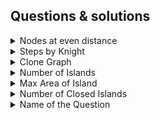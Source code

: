 ## Questions & solutions
<details><summary>Nodes at even distance</summary>

    Given a connected acyclic graph with n nodes and n-1 edges, 
    count the pair of nodes that are at even distance(number of edges) from each other.
    Solution Aapproach:
    by using BFS traversal 
    count the nodes in even and odd levels even length possible with same level elements so count elements in in odd and even levels
    number of pairs equals to (oddCount*(oddCount-1)/2) + evenCount*(evenCount-1)/2
    
[Question Link](https://practice.geeksforgeeks.org/problems/nodes-at-even-distance0532/1#)

    
```java
class Solution
{
    int countOfNodes(ArrayList<ArrayList<Integer>> graph, int n) 
    {
        Queue<Integer> que=new LinkedList<>();
        boolean[] visited=new boolean[n+1];
        visited[1]=true;
        que.add(1);
        int level=0;
        int a=0,b=0;
        while(!que.isEmpty()){
            int size=que.size();
            if(level%2==0) a+=size;
            else b+=size;
            for(int i=0;i<size;i++){
                int curr=que.poll();
                for(int child:graph.get(curr)){
                    if(!visited[child]){
                        que.add(child);
                        visited[child]=true;
                    }
                }
            }
            level++;
            
        }
        int count=(a*(a-1)/2)+(b*(b-1)/2);
        return count;
    }
}
 ```
</details>
<details><summary>Steps by Knight</summary>

    Given a square chessboard, the initial position of Knight and position of a target. 
    Find out the minimum steps a Knight will take to reach the target position.

    Note:
    The initial and the target position coordinates of Knight have been given according to 1-base indexing.
    Solution Aapproach:
    by using BFS traversal 
    Use level wise BFS , as we need minimum steps or level to find target.
    
[Question Link](https://practice.geeksforgeeks.org/problems/steps-by-knight5927/1)

    
```java
class Solution
{
  //Function to find out minimum steps Knight needs to reach target position
    public int minStepToReachTarget(int KnightPos[], int TargetPos[], int N)
    {
        // Code here
        boolean[][] visited=new boolean[N][N];
        int[][] position=new int[][]{{2,-1},{2,1},{-2,1},{-2,-1},{1,2},{-1,2},{1,-2},{-1,-2}};
        Queue<int[]> que=new LinkedList<>();
        que.add(new int[]{KnightPos[0]-1,KnightPos[1]-1});
        visited[KnightPos[0]-1][KnightPos[1]-1]=true;
        int steps=0;
        while(!que.isEmpty()){
            int size=que.size();
            for(int i=size;i>0;i--){
                int[] curr=que.remove();
                if(curr[0]==TargetPos[0]-1 && curr[1]==TargetPos[1]-1) return steps;
                for(int j=0;j<8;j++){
                    int a=curr[0]+position[j][0];
                    int b=curr[1]+position[j][1];
                    if(a>=0 && a<N && b>=0 && b<N && visited[a][b]==false){
                        que.add(new int[]{a,b});
                        visited[a][b]=true;
                    }
                }
            }
            steps=steps+1;
        }
        return -1;
         
    }
    
}
 ```
</details>
<details><summary>Clone Graph</summary>
    
    Questoion description
    Given a reference of a node in a connected undirected graph.
    Return a deep copy (clone) of the graph.
    Each node in the graph contains a value (int) and a list (List[Node]) of its neighbors.
    Solution Aapproach:
    Bfs traversal to trverse the grpah and use Hashmap to store the original ond newly created nodes 
    connecting new nodes based on original nodes present in hashmap

```java
    class Node {
    public int val;
    public List<Node> neighbors;
    }
```
[Question Link](https://leetcode.com/problems/clone-graph/)
```java
class Solution {
    public Node cloneGraph(Node node) {
        if(node==null) return null;
        HashMap<Node,Node> map=new HashMap<>();
        Queue<Node> que=new LinkedList<>();
        
        que.add(node);
        Node newnode=new Node();
        newnode.val=node.val;
        map.put(node,newnode);
        while(!que.isEmpty()){
            Node curr=que.poll();
            for(Node child:curr.neighbors){
                if(!map.containsKey(child)){
                    Node temp=new Node();
                    temp.val=child.val;
                    map.put(child,temp);
                    que.add(child);
                }
                Node mapcurr=map.get(curr);
                mapcurr.neighbors.add(map.get(child));  
            }
        }
        return map.get(node);
    }
}
```
</details>
<details><summary> Number of Islands</summary>
    
    Questoion description:
    Given an m x n 2D binary grid grid which represents a map of '1's (land) and '0's (water), return the number of islands.
    An island is surrounded by water and is formed by connecting adjacent lands horizontally or vertically. 
    You may assume all four edges of the grid are all surrounded by water.
    Idea to solve
    Solution Aapproach:
    Traverse the matrix when an element is 1 means its land applyy explore(dfs) function on it 
    explore function visites the all neighbouring nodes in four directions and markes the 
    visisted nodes by this we can count number of islsnads in given 2D grid
[Question Link](https://leetcode.com/problems/number-of-islands/)
```java
class Solution {
    public void explore(int i,int j,char[][] grid,List<Integer> lst){
        if(i<0 || i>=grid.length || j<0 || j>=grid[0].length || grid[i][j]!='1') return;
        grid[i][j]='v';
        lst.add(1);
        explore(i+1,j,grid,lst);
        explore(i-1,j,grid,lst);
        explore(i,j+1,grid,lst);
        explore(i,j-1,grid,lst);
        return;
    }
    public int numIslands(char[][] grid) {
        int n=grid.length;
        int m=grid[0].length;
        int c=0;
        for(int i=0;i<n;i++){
            for(int j=0;j<m;j++){
                if(grid[i][j]=='1'){
                    List<Integer> lst=new ArrayList<>();
                    explore(i,j,grid,lst);
                   // System.out.println(lst.size());
                    c++;
                }
            }
        }
        return c;
    }
}
```
</details>
    <details><summary>Max Area of Island</summary>
    
    Questoion description:
    You are given an m x n binary matrix grid. An island is a group of 1's (representing land) connected 4-directionally (horizontal or vertical.) 
    You may assume all four edges of the grid are surrounded by water.

    The area of an island is the number of cells with a value 1 in the island.
    Return the maximum area of an island in grid. If there is no island, return 0.
    Idea to solve
    Solution Aapproach:
    Similar to number of islands but maintain count of land grids in particular island and maintaining maximum among all islands
[Question Link](https://leetcode.com/problems/max-area-of-island/)
```java
class Solution {
    public int explore(int i,int j,int[][] grid){
        if(i<0 || i>=grid.length || j<0 || j>=grid[0].length || grid[i][j]!=1) return 0;
        grid[i][j]=2;
        return 1+explore(i+1,j,grid)+explore(i-1,j,grid)+explore(i,j+1,grid)+explore(i,j-1,grid);
    }
    public int maxAreaOfIsland(int[][] grid) {
        int max=0;
        for(int i=0;i<grid.length;i++){
            for(int j=0;j<grid[0].length;j++){
                if(grid[i][j]==1){
                    int area=explore(i,j,grid);
                    max=Math.max(max,area);
                }
            }
        }
        return max;
    }
}
```
</details>
<details><summary>Number of Closed Islands</summary>
    
    Questoion description
    Given a 2D grid consists of 0s (land) and 1s (water).  
    An island is a maximal 4-directionally connected group of 0s and a closed island is an island totally (all left, top, right, bottom) surrounded by 1s.
    Return the number of closed islands.
    Idea to solve
    Solution Aapproach:
    similar to finding number of islands but check the last elemnts are surrrounded by water (value 1) by replacing visited grid value as similar to water 
    if not water return false its not closed 
[Question Link](https://leetcode.com/problems/number-of-closed-islands/)
```java
class Solution {
    public boolean explore(int i,int j,int[][] grid){
        if(i<0 || i>=grid.length || j<0 || j>=grid[0].length) return false;
        if(grid[i][j]==1) return true;
        grid[i][j]=1;
        boolean up=explore(i-1,j,grid );
        boolean down=explore(i+1,j,grid);
        boolean left=explore(i,j-1,grid);
        boolean right=explore(i,j+1,grid);
        return  up && down && left && right ;
    }
    public int closedIsland(int[][] grid) {
        int n=grid.length;
        int m=grid[0].length;
        int c=0;
        for(int i=0;i<n;i++){
            for(int j=0;j<m;j++){
                if(grid[i][j]==0){
                    if(explore(i,j,grid)) c++;
                }
            }
        }
        return c;
    }
}
```
</details>
<details><summary>Name of the Question</summary>
    
    Questoion description
    Idea to solve
    Solution Aapproach:
[Question Link](https://leetcode.com/problems/max-area-of-island/)
```java
    class Solution{
    }
```
</details>
